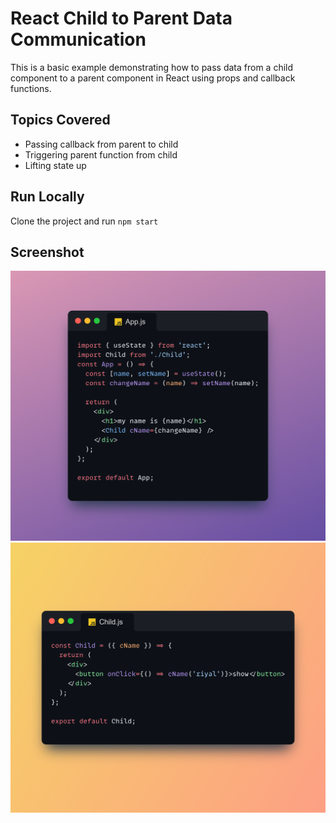 # React Child to Parent Data Communication

This is a basic example demonstrating how to pass data from a child component to a parent component in React using props and callback functions.

## Topics Covered

- Passing callback from parent to child
- Triggering parent function from child
- Lifting state up

## Run Locally

Clone the project and run `npm start`

## Screenshot

![App Preview](./public/App.png)
![Child Preview](./public/Child.png)

